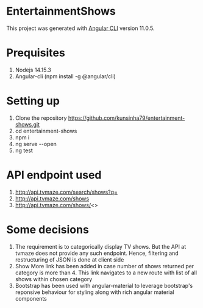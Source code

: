 # EntertainmentShows

This project was generated with [Angular CLI](https://github.com/angular/angular-cli) version 11.0.5.

# Prequisites
1. Nodejs 14.15.3
2. Angular-cli (npm install -g @angular/cli)

# Setting up
1. Clone the repository https://github.com/kunsinha79/entertainment-shows.git
2. cd entertainment-shows 
3. npm i
4. ng serve --open
5. ng test

# API endpoint used
1. http://api.tvmaze.com/search/shows?q=
2. http://api.tvmaze.com/shows
3. http://api.tvmaze.com/shows/<>

# Some decisions
1. The requirement is to categorically display TV shows. But the API at tvmaze does not provide any such endpoint. Hence, filtering and restructuring of JSON is done at client side
2. Show More link has been added in case number of shows returned per category is more than 4. This link navigates to a new route with list of all shows within chosen category
3. Bootstrap has been used with angular-material to leverage bootstrap's reponsive behaviour for styling along with rich angular material components



